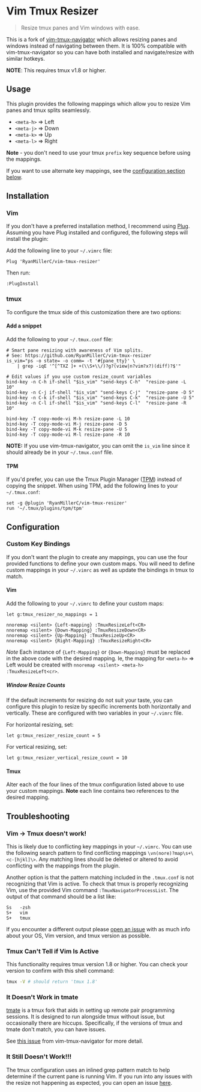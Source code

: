 # Vim Tmux Resizer

> Resize tmux panes and Vim windows with ease.

This is a fork of [vim-tmux-navigator](https://github.com/christoomey/vim-tmux-navigator)
which allows resizing panes and windows instead of navigating between them. It is 100%
compatible with vim-tmux-navigator so you can have both installed and navigate/resize
with similar hotkeys.

**NOTE**: This requires tmux v1.8 or higher.

## Usage

This plugin provides the following mappings which allow you to resize Vim panes
and tmux splits seamlessly.

- `<meta-h>` => Left
- `<meta-j>` => Down
- `<meta-k>` => Up
- `<meta-l>` => Right

**Note** - you don't need to use your tmux `prefix` key sequence before using
the mappings.

If you want to use alternate key mappings, see the [configuration section
below](#configuration).

## Installation

### Vim

If you don't have a preferred installation method, I recommend using
[Plug](https://github.com/junegunn/vim-plug). Assuming you have Plug installed
and configured, the following steps will install the plugin:

Add the following line to your `~/.vimrc` file:

``` vim
Plug 'RyanMillerC/vim-tmux-resizer'
```

Then run:

```
:PlugInstall
```

### tmux

To configure the tmux side of this customization there are two options:

#### Add a snippet

Add the following to your `~/.tmux.conf` file:

``` tmux
# Smart pane resizing with awareness of Vim splits.
# See: https://github.com/RyanMillerC/vim-tmux-resizer
is_vim="ps -o state= -o comm= -t '#{pane_tty}' \
    | grep -iqE '^[^TXZ ]+ +(\\S+\\/)?g?(view|n?vim?x?)(diff)?$'"

# Edit values if you use custom resize_count variables
bind-key -n C-h if-shell "$is_vim" "send-keys C-h"  "resize-pane -L 10"
bind-key -n C-j if-shell "$is_vim" "send-keys C-j"  "resize-pane -D 5"
bind-key -n C-k if-shell "$is_vim" "send-keys C-k"  "resize-pane -U 5"
bind-key -n C-l if-shell "$is_vim" "send-keys C-l"  "resize-pane -R 10"

bind-key -T copy-mode-vi M-h resize-pane -L 10
bind-key -T copy-mode-vi M-j resize-pane -D 5
bind-key -T copy-mode-vi M-k resize-pane -U 5
bind-key -T copy-mode-vi M-l resize-pane -R 10
```

**NOTE:** If you use vim-tmux-navigator, you can omit the `is_vim` line since
it should already be in your `~/.tmux.conf` file.

#### TPM

If you'd prefer, you can use the Tmux Plugin Manager
([TPM](https://github.com/tmux-plugins/tpm)) instead of copying the snippet.
When using TPM, add the following lines to your `~/.tmux.conf`:

``` tmux
set -g @plugin 'RyanMillerC/vim-tmux-resizer'
run '~/.tmux/plugins/tpm/tpm'
```

## Configuration

### Custom Key Bindings

If you don't want the plugin to create any mappings, you can use the four
provided functions to define your own custom maps. You will need to define
custom mappings in your `~/.vimrc` as well as update the bindings in tmux to
match.

#### Vim

Add the following to your `~/.vimrc` to define your custom maps:

``` vim
let g:tmux_resizer_no_mappings = 1

nnoremap <silent> {Left-mapping} :TmuxResizeLeft<CR>
nnoremap <silent> {Down-Mapping} :TmuxResizeDown<CR>
nnoremap <silent> {Up-Mapping} :TmuxResizeUp<CR>
nnoremap <silent> {Right-Mapping} :TmuxResizeRight<CR>
```

*Note* Each instance of `{Left-Mapping}` or `{Down-Mapping}` must be replaced
in the above code with the desired mapping. Ie, the mapping for `<meta-h>` =>
Left would be created with `nnoremap <silent> <meta-h> :TmuxResizeLeft<cr>`.

##### Window Resize Counts 

If the default increments for resizing do not suit your taste, you can
configure this plugin to resize by specific increments both horizontally and
vertically. These are configured with two variables in your `~/.vimrc` file.

For horizontal resizing, set:

``` vim
let g:tmux_resizer_resize_count = 5
```

For vertical resizing, set:

``` vim
let g:tmux_resizer_vertical_resize_count = 10
```

#### Tmux

Alter each of the four lines of the tmux configuration listed above to use your
custom mappings. **Note** each line contains two references to the desired
mapping.

## Troubleshooting

### Vim -> Tmux doesn't work!

This is likely due to conflicting key mappings in your `~/.vimrc`. You can use
the following search pattern to find conflicting mappings
`\vn(nore)?map\s+\<c-[hjkl]\>`. Any matching lines should be deleted or
altered to avoid conflicting with the mappings from the plugin.

Another option is that the pattern matching included in the `.tmux.conf` is
not recognizing that Vim is active. To check that tmux is properly recognizing
Vim, use the provided Vim command `:TmuxNavigatorProcessList`. The output of
that command should be a list like:

```
Ss   -zsh
S+   vim
S+   tmux
```

If you encounter a different output please [open an issue](https://github.com/RyanMillerC/vim-tmux-resizer/issues)
with as much info about your OS, Vim version, and tmux version as possible.

### Tmux Can't Tell if Vim Is Active

This functionality requires tmux version 1.8 or higher. You can check your
version to confirm with this shell command:

``` bash
tmux -V # should return 'tmux 1.8'
```

### It Doesn't Work in tmate

[tmate](http://tmate.io/) is a tmux fork that aids in setting up remote pair
programming sessions. It is designed to run alongside tmux without issue, but
occasionally there are hiccups. Specifically, if the versions of tmux and tmate
don't match, you can have issues.

See [this issue](https://github.com/christoomey/vim-tmux-navigator/issues/27) from
vim-tmux-navigator for more detail.

### It Still Doesn't Work!!!

The tmux configuration uses an inlined grep pattern match to help determine if
the current pane is running Vim. If you run into any issues with the resize
not happening as expected, you can open an issue
[here](https://github.com/RyanMillerC/vim-tmux-resizer/issues).
